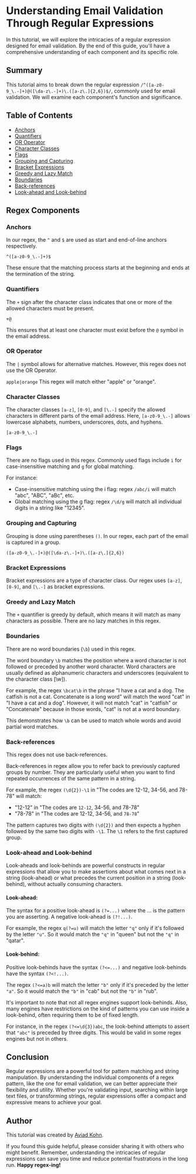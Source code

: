 # Understanding Email Validation Through Regular Expressions

In this tutorial, we will explore the intricacies of a regular expression designed for email validation. By the end of this guide, you'll have a comprehensive understanding of each component and its specific role.

## Summary

This tutorial aims to break down the regular expression `/^([a-z0-9_\.-]+)@([\da-z\.-]+)\.([a-z\.]{2,6})$/`, commonly used for email validation. We will examine each component's function and significance.

## Table of Contents

- [Anchors](#anchors)
- [Quantifiers](#quantifiers)
- [OR Operator](#or-operator)
- [Character Classes](#character-classes)
- [Flags](#flags)
- [Grouping and Capturing](#grouping-and-capturing)
- [Bracket Expressions](#bracket-expressions)
- [Greedy and Lazy Match](#greedy-and-lazy-match)
- [Boundaries](#boundaries)
- [Back-references](#back-references)
- [Look-ahead and Look-behind](#look-ahead-and-look-behind)

## Regex Components

### Anchors

In our regex, the `^` and `$` are used as start and end-of-line anchors respectively.

```regex
^([a-z0-9_\.-]+)$
```

These ensure that the matching process starts at the beginning and ends at the termination of the string.

### Quantifiers

The `+` sign after the character class indicates that one or more of the allowed characters must be present.

```regex
+@
```

This ensures that at least one character must exist before the `@` symbol in the email address.

### OR Operator

The `|` symbol allows for alternative matches. However, this regex does not use the OR Operator.

`apple|orange` This regex will match either "apple" or "orange".

### Character Classes

The character classes `[a-z]`, `[0-9]`, and `[\.-]` specify the allowed characters in different parts of the email address. Here, `[a-z0-9_\.-]` allows lowercase alphabets, numbers, underscores, dots, and hyphens.

```regex
[a-z0-9_\.-]
```

### Flags

There are no flags used in this regex. Commonly used flags include `i` for case-insensitive matching and `g` for global matching.

For instance:

- Case-insensitive matching using the i flag: regex `/abc/i` will match "abc", "ABC", "aBc", etc.
- Global matching using the g flag: regex `/\d/g` will match all individual digits in a string like "12345".

### Grouping and Capturing

Grouping is done using parentheses `()`. In our regex, each part of the email is captured in a group.

```regex
([a-z0-9_\.-]+)@([\da-z\.-]+)\.([a-z\.]{2,6})
```

### Bracket Expressions

Bracket expressions are a type of character class. Our regex uses `[a-z]`, `[0-9]`, and `[\.-]` as bracket expressions.

### Greedy and Lazy Match

The `+` quantifier is greedy by default, which means it will match as many characters as possible. There are no lazy matches in this regex.

### Boundaries

There are no word boundaries (`\b`) used in this regex.

The word boundary `\b` matches the position where a word character is not followed or preceded by another word character. Word characters are usually defined as alphanumeric characters and underscores (equivalent to the character class [\w]).

For example, the regex `\bcat\b` in the phrase "I have a cat and a dog. The catfish is not a cat. Concatenate is a long word" will match the word "cat" in "I have a cat and a dog". However, it will not match "cat" in "catfish" or "Concatenate" because in those words, "cat" is not at a word boundary.

This demonstrates how `\b` can be used to match whole words and avoid partial word matches.

### Back-references

This regex does not use back-references.

Back-references in regex allow you to refer back to previously captured groups by number. They are particularly useful when you want to find repeated occurrences of the same pattern in a string.

For example, the regex `(\d{2})-\1` in "The codes are 12-12, 34-56, and 78-78" will match:

- "12-12" in "The codes are `12-12`, 34-56, and 78-78"
- "78-78" in "The codes are 12-12, 34-56, and `78-78`"

The pattern captures two digits with `(\d{2})` and then expects a hyphen followed by the same two digits with `-\1`. The `\1` refers to the first captured group.

### Look-ahead and Look-behind

Look-aheads and look-behinds are powerful constructs in regular expressions that allow you to make assertions about what comes next in a string (look-ahead) or what precedes the current position in a string (look-behind), without actually consuming characters.

#### Look-ahead:

The syntax for a positive look-ahead is `(?=...)` where the ... is the pattern you are asserting. A negative look-ahead is `(?!...)`.

For example, the regex `q(?=u)` will match the letter `"q"` only if it's followed by the letter `"u"`. So it would match the `"q"` in "queen" but not the `"q"` in "qatar".

#### Look-behind:

Positive look-behinds have the syntax `(?<=...)` and negative look-behinds have the syntax `(?<!...)`.

The regex `(?<=a)b` will match the letter `"b"` only if it's preceded by the letter `"a"`. So it would match the `"b"` in "cab" but not the `"b"` in "rub".

It's important to note that not all regex engines support look-behinds. Also, many engines have restrictions on the kind of patterns you can use inside a look-behind, often requiring them to be of fixed length.

For instance, in the regex `(?<=\d{3})abc`, the look-behind attempts to assert that `"abc"` is preceded by three digits. This would be valid in some regex engines but not in others.

## Conclusion

Regular expressions are a powerful tool for pattern matching and string manipulation. By understanding the individual components of a regex pattern, like the one for email validation, we can better appreciate their flexibility and utility. Whether you're validating input, searching within large text files, or transforming strings, regular expressions offer a compact and expressive means to achieve your goal.

## Author

This tutorial was created by [Aviad Kohn](https://github.com/xkolsha).

If you found this guide helpful, please consider sharing it with others who might benefit. Remember, understanding the intricacies of regular expressions can save you time and reduce potential frustrations in the long run. **Happy regex-ing!**
